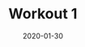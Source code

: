 ---
path: "/workouts/workout-1"
date: "2020-01-30"
title: "Workout 1"
excercises:
  - title: Leg Press
    rest: 2+
    notes:
    reps:
      - "10"
      - "10"
      - "10"
      - "10"
  - title: Flat BB Bench Press
    rest: 2+
    notes: 
    reps:
      - "6"
      - "6"
      - "6"
      - "6"
  - title: Calf Press (Smith)
    rest: 1+
    notes: 
    reps:
      - "15"
      - "15"
      - "15"
      - "15"	
  - title: Chest Supported Row
    rest: 2+
    notes: 
    reps:
      - "12"
      - "12"
      - "12"
      - "12"	
  - title: Lateral Raise Machine
    rest: 1+
    notes: 
    reps:
      - "10"
      - "10"
      - MR	
  - title: Cable Tricep Extension
    rest: 1+
    notes: Pull downs
    reps:
      - "12"
      - "12"
      - "12"
---